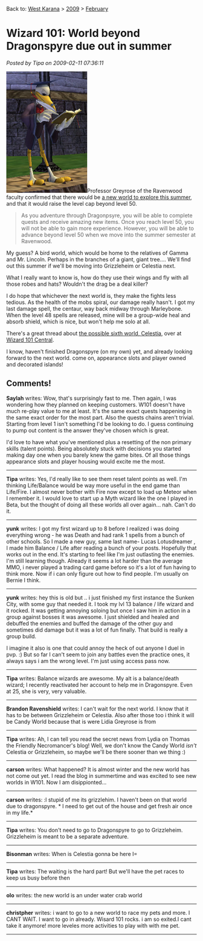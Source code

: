 Back to: [West Karana](/posts/westkarana.md) > [2009](/posts/2009/westkarana.md) > [February](./westkarana.md)
# Wizard 101: World beyond Dragonspyre due out in summer

*Posted by Tipa on 2009-02-11 07:36:11*

![](../../../uploads/2009/02/wizardgraphicalclient-2009-02-11-07-31-42-30.jpg "wizardgraphicalclient-2009-02-11-07-31-42-30")Professor Greyrose of the Ravenwood faculty confirmed that there would be [a new world to explore this summer](https://www.wizard101.com/site/posts/list/3524.ftl), and that it would raise the level cap beyond level 50.


> As you adventure through Dragonpsyre, you will be able to complete quests and receive amazing new items. Once you reach level 50, you will not be able to gain more experience. However, you will be able to advance beyond level 50 when we move into the summer semester at Ravenwood.



My guess? A bird world, which would be home to the relatives of Gamma and Mr. Lincoln. Perhaps in the branches of a giant, giant tree.... We'll find out this summer if we'll be moving into Grizzleheim or Celestia next.

What I really want to know is, how do they use their wings and fly with all those robes and hats? Wouldn't the drag be a deal killer?

I do hope that whichever the next world is, they make the fights less tedious. As the health of the mobs spiral, our damage really hasn't. I got my last damage spell, the centaur, way back midway through Marleybone. When the level 48 spells are released, mine will be a group-wide heal and absorb shield, which is nice, but won't help me solo at all.

There's a great thread about [the possible sixth world, Celestia](http://www.wizard101central.com/forums/showthread.php?t=5255), over at [Wizard 101 Central](http://www.wizard101central.com/).

I know, haven't finished Dragonspyre (on my own) yet, and already looking forward to the next world. come on, appearance slots and player owned and decorated islands!
## Comments!

**Saylah** writes: Wow, that's surprisingly fast to me. Then again, I was wondering how they planned on keeping customers. W101 doesn't have much re-play value to me at least. It's the same exact quests happening in the same exact order for the most part. Also the quests chains aren't trivial. Starting from level 1 isn't something I'd be looking to do. I guess continuing to pump out content is the answer they've chosen which is great.

I'd love to have what you've mentioned plus a resetting of the non primary skills (talent points). Being absolutely stuck with decisions you started making day one when you barely knew the game bites. Of all those things appearance slots and player housing would excite me the most.

---

**Tipa** writes: Yes, I'd really like to see them reset talent points as well. I'm thinking Life/Balance would be way more useful in the end game than Life/Fire. I almost never bother with Fire now except to load up Meteor when I remember it. I would love to start up a Myth wizard like the one I played in Beta, but the thought of doing all these worlds all over again... nah. Can't do it.

---

**yunk** writes: I got my first wizard up to 8 before I realized i was doing everything wrong - he was Death and had rank 1 spells from a bunch of other schools.
So I made a new guy, same last name- Lucas Lotusdreamer , I made him Balance / Life after reading a bunch of your posts. Hopefully that works out in the end. It's starting to feel like I'm just outlasting the enemies. I'm still learning though. Already it seems a lot harder than the average MMO, i never played a trading card game before so it's a lot of fun having to think more.
Now if i can only figure out how to find people. I'm usually on Bernie I think.

---

**yunk** writes: hey this is old but .. i just finished my first instance the Sunken City, with some guy that needed it. I took my lvl 13 balance / life wizard and it rocked. It was getting annoying soloing but once I saw him in action in a group against bosses it was awesome. I just shielded and healed and debuffed the enemies and buffed the damage of the other guy and sometimes did damage but it was a lot of fun finally. That build is really a group build. 

I imagine it also is one that could annoy the heck of out anyone I duel in pvp. :) But so far I can't seem to join any battles even the practice ones, it always says i am the wrong level. I'm just using access pass now.

---

**Tipa** writes: Balance wizards are awesome. My alt is a balance/death wizard; I recently reactivated her account to help me in Dragonspyre. Even at 25, she is very, very valuable.

---

**Brandon Ravenshield** writes: I can't wait for the next world. I know that it has to be between Grizzleheim or Celestia. Also after those too i think it will be Candy World because that is were Lidia Greyrose is from

---

**Tipa** writes: Ah, I can tell you read the secret news from Lydia on Thomas the Friendly Necromancer's blog! Well, we don't know the Candy World *isn't* Celestia or Grizzleheim, so maybe we'll be there sooner than we thing :)

---

**carson** writes: What happened? It is almost winter and the new world has not come out yet. I read the blog in summertime and was excited to see new worlds in W101. Now I am disippionted...

---

**carson** writes: :l stupid of me its grizzlehim. I haven't been on that world due to dragonspyre. * I need to get out of the house and get fresh air once in my life.*

---

**Tipa** writes: You don't need to go to Dragonspyre to go to Grizzleheim. Grizzleheim is meant to be a separate adventure.

---

**Bisonman** writes: When is Celestia gonna be here I=

---

**Tipa** writes: The waiting is the hard part! But we'll have the pet races to keep us busy before then

---

**olo** writes: the new world is an under water crab world

---

**christpher** writes: i want to go to a new world to race my pets and more. I CANT WAIT. I want to go in already. Wisard 101 rocks. i am so exited.I cant take it anymore! more leveles more activities to play with with me pet.

---


